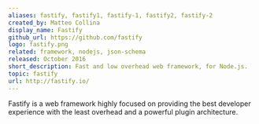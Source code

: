 ```yaml
---
aliases: fastify, fastify1, fastify-1, fastify2, fastify-2
created_by: Matteo Collina
display_name: Fastify
github_url: https://github.com/fastify
logo: fastify.png
related: framework, nodejs, json-schema
released: October 2016
short_description: Fast and low overhead web framework, for Node.js.
topic: fastify
url: http://fastify.io/
---
```

Fastify is a web framework highly focused on providing the best developer experience with the least overhead and a powerful plugin architecture.
